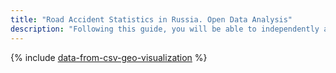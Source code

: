```yaml
---
title: "Road Accident Statistics in Russia. Open Data Analysis"
description: "Following this guide, you will be able to independently analyze information about road accidents in Russia based on open data on road accidents."
---
```


{% include [data-from-csv-geo-visualization](../../_tutorials/datalens/data-from-csv-geo-visualization.md) %}

